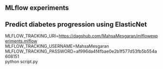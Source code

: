 ## MLflow experiments


## Predict diabetes progression using ElasticNet

MLFLOW_TRACKING_URI=https://dagshub.com/MahsaMesgaran/mlflowexperiments.mlflow \
MLFLOW_TRACKING_USERNAME=MahsaMesgaran \
MLFLOW_TRACKING_PASSWORD=af996da4f4fbae0e2b1f577d53fb5b554a608151 \
python script.py